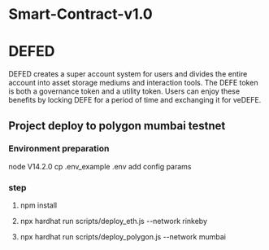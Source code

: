 # Smart-Contract-v1.0

# DEFED



DEFED creates a super account system for users and divides the entire account into asset storage mediums and interaction tools. The DEFE token is both a governance token and a utility token. Users can enjoy these benefits by locking DEFE for a period of time and exchanging it for veDEFE.

## Project deploy to polygon mumbai testnet
### Environment preparation
node V14.2.0
cp .env_example .env
add config params
### step
1. npm install 
2. npx hardhat run scripts/deploy_eth.js --network rinkeby

3. npx hardhat run scripts/deploy_polygon.js --network mumbai